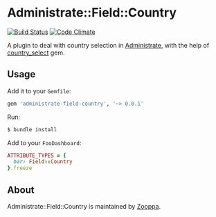 # Administrate::Field::Country

[![Build Status](https://semaphoreci.com/api/v1/zooppa/administrate-field-country/branches/master/badge.svg)](https://semaphoreci.com/zooppa/administrate-field-country)
[![Code Climate](https://codeclimate.com/github/zooppa/administrate-field-country/badges/gpa.svg)](https://codeclimate.com/github/zooppa/administrate-field-country)

A plugin to deal with country selection in [Administrate], with the help of [country_select] gem.

## Usage

Add it to your `Gemfile`:

```ruby
gem 'administrate-field-country', '~> 0.0.1'
```

Run:

```bash
$ bundle install
```

Add to your `FooDashboard`:

```ruby
ATTRIBUTE_TYPES = {
  bar: Field::Country
}.freeze
```

## About

Administrate::Field::Country is maintained by [Zooppa].

[administrate]: https://github.com/thoughtbot/administrate
[country_select]: https://github.com/stefanpenner/country_select
[zooppa]: https://www.zooppa.com/
